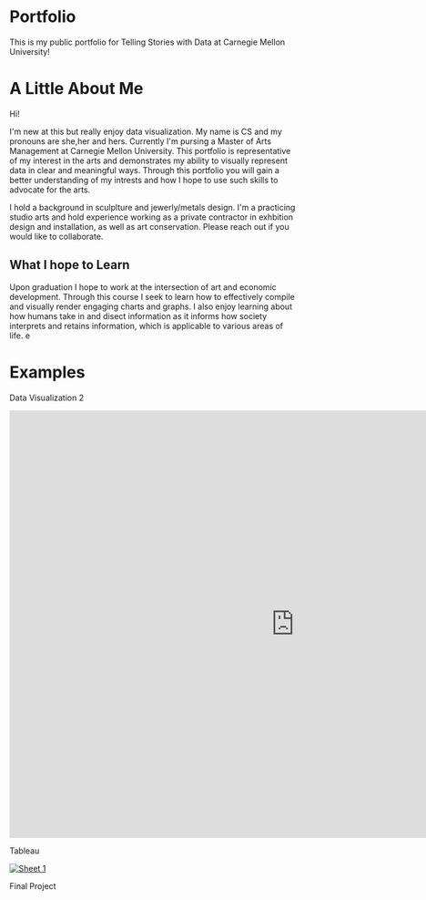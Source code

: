 # Portfolio
This is my public portfolio for Telling Stories with Data at Carnegie Mellon University!

# A Little About Me
Hi!

I'm new at this but really enjoy data visualization. My name is CS and my pronouns are she,her and hers. Currently I'm pursing a Master of Arts Management at Carnegie Mellon University. This portfolio is representative of my interest in the arts and demonstrates my ability to visually represent data in clear and meaningful ways.  Through this portfolio  you will gain a better understanding of my intrests and how I hope to use such skills to advocate for the arts.

I hold a background in sculplture and jewerly/metals design. I'm a practicing studio arts and hold experience working as a private contractor in exhbition design and installation, as well as art conservation.  Please reach out if you would like to collaborate. 

## What I hope to Learn
Upon graduation I hope to work at the intersection of art and economic development. Through this course I seek to learn how to effectively compile and visually render engaging charts and graphs. I also enjoy learning about how humans take in and disect information as it informs how society interprets and retains information, which is applicable to various areas of life. e

# Examples
Data Visualization 2
<iframe src="https://data.oecd.org/chart/7faQ" width="1000" height="750" style="border: 0" mozallowfullscreen="true" webkitallowfullscreen="true" allowfullscreen="true"><a href="https://data.oecd.org/chart/7faQ" target="_blank">OECD Chart: General government debt, Total, % of GDP, Annual, 2020</a></iframe>

Tableau

<div class='tableauPlaceholder' id='viz1699413310961' style='position: relative'><noscript><a href='#'><img alt='Sheet 1 ' src='https:&#47;&#47;public.tableau.com&#47;static&#47;images&#47;Ta&#47;TableauExample1_16994132912450&#47;Sheet1&#47;1_rss.png' style='border: none' /></a></noscript><object class='tableauViz'  style='display:none;'><param name='host_url' value='https%3A%2F%2Fpublic.tableau.com%2F' /> <param name='embed_code_version' value='3' /> <param name='site_root' value='' /><param name='name' value='TableauExample1_16994132912450&#47;Sheet1' /><param name='tabs' value='no' /><param name='toolbar' value='yes' /><param name='static_image'value='https:&#47;&#47;public.tableau.com&#47;static&#47;images&#47;Ta&#47;TableauExample1_16994132912450&#47;Sheet1&#47;1.png' /> <param name='animate_transition' value='yes' /><param name='display_static_image' value='yes' /><param name='display_spinner' value='yes' /><param name='display_overlay' value='yes' /><param name='display_count' value='yes' /><param name='language' value='en-US' /><param name='filter' value='publish=yes' /></object></div>                
<script type='text/javascript'> 
  var divElement = document.getElementById('viz1699413310961');                    
  var vizElement = divElement.getElementsByTagName('object')[0];                    
  vizElement.style.width='100%';vizElement.style.height=(divElement.offsetWidth*0.75)+'px';                    
  var scriptElement = document.createElement('script');                    
  scriptElement.src = 'https://public.tableau.com/javascripts/api/viz_v1.js';                    
  vizElement.parentNode.insertBefore(scriptElement, vizElement);                
</script>



Final Project
